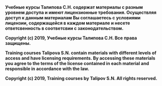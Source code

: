**Учебные курсы Талипова С.Н. содержат материалы с разным уровнем доступа и имеют лицензионные требования.
Осуществляя доступ к данным материалам Вы соглашаетесь с условиями лицензии, содержащейся в каждом материале
и несете ответсвенность в соответсвии с законодательством.**

**Copyright (c) 2019, Учебные курсы Талипова С.Н.
Все права защищены.**

**Training courses Talipova S.N. contain materials with different levels of access and have licensing requirements.
By accessing these materials you agree to the terms of the license contained in each material
and responsible in accordance with the law.**

**Copyright (c) 2019, Training courses by Talipov S.N.
All rights reserved.**
